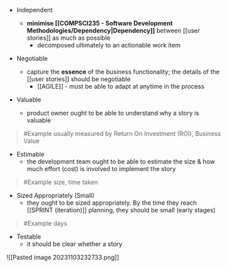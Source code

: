 - Independent
	- **minimise [[COMPSCI235 - Software Development Methodologies/Dependency|Dependency]]** between [[user stories]] as much as possible
		- decomposed ultimately to an actionable work item

- Negotiable
	- capture the **essence** of the business functionality; the details of the [[user stories]] should be negotiable
		- [[AGILE]] - must be able to adapt at anytime in the process

- Valuable
	- product owner ought to be able to understand why a story is valuable
>	#Example 
>	usually measured by Return On Investment (ROI), Business Value


- Estimable
	- the development team ought to be able to estimate the size & how much effort (cost) is involved to implement the story
>	#Example 
>	size, time taken

- Sized Appropriately (Small)
	- they ought to be sized appropriately. By the time they reach [[SPRINT (iteration)]] planning, they should be small (early stages)
>	#Example 
>	days

- Testable
	- it should be clear whether a story 

![[Pasted image 20231103232733.png]]